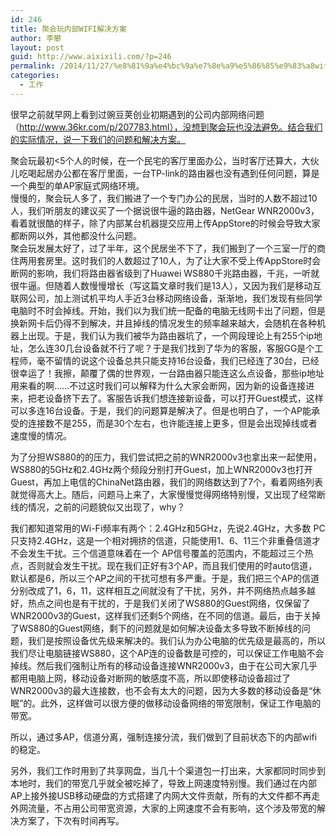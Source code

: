 ```yaml
---
id: 246
title: 聚会玩内部WIFI解决方案
author: 李攀
layout: post
guid: http://www.aixixili.com/?p=246
permalink: /2014/11/27/%e8%81%9a%e4%bc%9a%e7%8e%a9%e5%86%85%e9%83%a8wifi%e8%a7%a3%e5%86%b3%e6%96%b9%e6%a1%88/
categories:
  - 工作
---
```

很早之前就早网上看到过豌豆荚创业初期遇到的公司内部网络问题（http://www.36kr.com/p/207783.html），没想到聚会玩也没法避免。结合我们的实际情况，说一下我们的问题和解决方案。

聚会玩最初<5个人的时候，在一个民宅的客厅里面办公，当时客厅还算大，大伙儿吃喝起居办公都在客厅里面，一台TP-link的路由器也没有遇到任何问题，算是一个典型的单AP家庭式网络环境。  
慢慢的，聚会玩人多了，我们搬进了一个专门办公的民居，当时的人数不超过10人，我们听朋友的建议买了一个据说很牛逼的路由器，NetGear WNR2000v3，看着就很酷的样子，除了内部某台机器提交应用上传AppStore的时候会导致大家都断网以外，其他都没什么问题。  
聚会玩发展太好了，过了半年，这个民居坐不下了，我们搬到了一个三室一厅的商住两用套房里。这时我们的人数超过了10人，为了让大家不受上传AppStore时会断网的影响，我们将路由器省级到了Huawei WS880千兆路由器，千兆，一听就很牛逼。但随着人数慢慢增长（写这篇文章时我们是13人），又因为我们是移动互联网公司，加上测试机平均人手近3台移动网络设备，渐渐地，我们发现有些同学电脑时不时会掉线。开始，我们以为我们统一配备的电脑无线网卡出了问题，但是换新网卡后仍得不到解决，并且掉线的情况发生的频率越来越大，会随机在各种机器上出现。于是，我们认为我们被华为路由器坑了，一个网段理论上有255个ip地址，怎么连30几台设备就不行了呢？于是我们找到了华为的客服，客服GG是个工程师，毫不留情的说这个设备总共只能支持16台设备，我们已经连了30台，已经很幸运了！我擦，颠覆了偶的世界观，一台路由器只能连这么点设备，那些ip地址用来看的啊……不过这时我们可以解释为什么大家会断网，因为新的设备连接进来，把老设备挤下去了。客服告诉我们想连接新设备，可以打开Guest模式，这样可以多连16台设备。于是，我们的问题算是解决了。但是也明白了，一个AP能承受的连接数不是255，而是30个左右，也许能连接上更多，但是会出现掉线或者速度慢的情况。

为了分担WS880的的压力，我们尝试把之前的WNR2000v3也拿出来一起使用，WS880的5GHz和2.4GHz两个频段分别打开Guest，加上WNR2000v3也打开Guest，再加上电信的ChinaNet路由器，我们的网络数达到了7个，看着网络列表就觉得高大上。随后，问题马上来了，大家慢慢觉得网络特别慢，又出现了经常断线的情况，之前的问题貌似又出现了，why？

我们都知道常用的Wi-Fi频率有两个：2.4GHz和5GHz，先说2.4GHz，大多数 PC只支持2.4GHz，这是一个相对拥挤的信道，只能使用1、6、11三个非重叠信道才不会发生干扰。三个信道意味着在一个 AP信号覆盖的范围内，不能超过三个热点，否则就会发生干扰。现在我们正好有3个AP，而且我们使用的时auto信道，默认都是6，所以三个AP之间的干扰可想有多严重。于是，我们把三个AP的信道分别改成了1，6，11，这样相互之间就没有了干扰，另外，并不网络热点越多越好，热点之间也是有干扰的，于是我们关闭了WS880的Guest网络，仅保留了WNR2000v3的Guest，这样我们还剩5个网络，在不同的信道。最后，由于关掉了WS880的Guest网络，剩下的问题就是如何解决设备太多导致不断掉线的问题，我们是按照设备优先级来解决的。我们认为办公电脑的优先级是最高的，所以我们尽让电脑链接WS880，这个AP连的设备数是可控的，可以保证工作电脑不会掉线。然后我们强制让所有的移动设备连接WNR2000v3，由于在公司大家几乎都用电脑上网，移动设备对断网的敏感度不高，所以即使移动设备超过了WNR2000v3的最大连接数，也不会有太大的问题，因为大多数的移动设备是“休眠”的。此外，这样做可以很方便的做移动设备网络的带宽限制，保证工作电脑的带宽。

所以，通过多AP，信道分离，强制连接分流，我们做到了目前状态下的内部wifi的稳定。

另外，我们工作时用到了共享网盘，当几十个渠道包一打出来，大家都同时同步到本地时，我们的带宽几乎就全被吃掉了，导致上网速度特别慢。我们通过在内部AP上接外接USB移动硬盘的方式搭建了内网大文件贡献，所有的大文件都不再走外网流量，不占用公司带宽资源，大家的上网速度不会有影响，这个涉及带宽的解决方案了，下次有时间再写。

